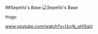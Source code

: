 ##SepeVo's Base
![SepeVo's Base](http://www.onehiveclan.com/uploads/2/8/8/6/28864503/2581270_orig.png)

Hogs:

www.youtube.com/watch?v=UcrN_qH3iaU
